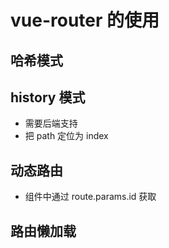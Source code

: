 # vue-router 的使用
## 哈希模式
## history 模式
* 需要后端支持
* 把 path 定位为 index
## 动态路由
* 组件中通过 route.params.id 获取
## 路由懒加载
